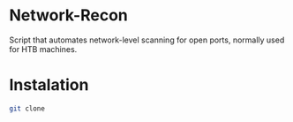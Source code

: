 # Network-Recon
Script that automates network-level scanning for open ports, normally used for HTB machines.

# Instalation

```bash
git clone 
```
